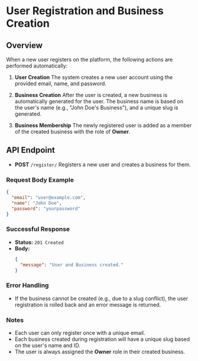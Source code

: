 # User Registration and Business Creation

## Overview

When a new user registers on the platform, the following actions are performed automatically:

1. **User Creation**
   The system creates a new user account using the provided email, name, and password.

2. **Business Creation**
   After the user is created, a new business is automatically generated for the user. The business name is based on the user's name (e.g., "John Doe's Business"), and a unique slug is generated.

3. **Business Membership**
   The newly registered user is added as a member of the created business with the role of **Owner**.

## API Endpoint

- **POST** `/register/`
  Registers a new user and creates a business for them.

### Request Body Example

```json
{
  "email": "user@example.com",
  "name": "John Doe",
  "password": "yourpassword"
}
```

### Successful Response

- **Status:** `201 Created`
- **Body:**
  ```json
  {
    "message": "User and Business created."
  }
  ```

### Error Handling

- If the business cannot be created (e.g., due to a slug conflict), the user registration is rolled back and an error message is returned.

### Notes

- Each user can only register once with a unique email.
- Each business created during registration will have a unique slug based on the user's name and ID.
- The user is always assigned the **Owner** role in their created business.
